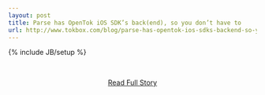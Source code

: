 ```yaml
---
layout: post
title: Parse has OpenTok iOS SDK’s back(end), so you don’t have to
url: http://www.tokbox.com/blog/parse-has-opentok-ios-sdks-backend-so-you-dont-have-to/
---
```

{% include JB/setup %}<p></p>
<br /><p align='center'><a href="http://www.tokbox.com/blog/parse-has-opentok-ios-sdks-backend-so-you-dont-have-to/">Read Full Story</a></p><br />
